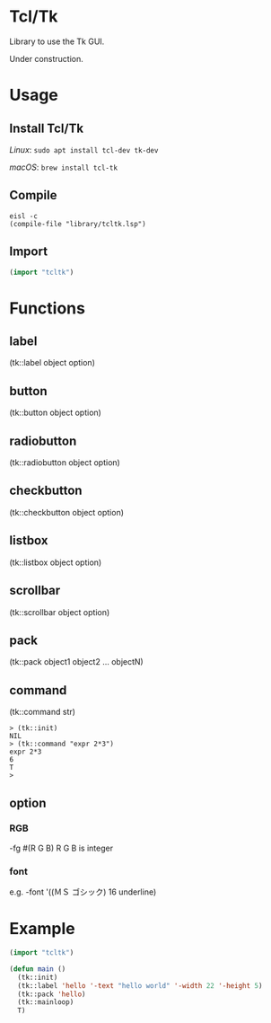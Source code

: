 # Tcl/Tk

Library to use the Tk GUI.

Under construction.

# Usage

## Install Tcl/Tk

*Linux*: `sudo apt install tcl-dev tk-dev`

*macOS*: `brew install tcl-tk`

## Compile

```
eisl -c
(compile-file "library/tcltk.lsp")
```

## Import

```lisp
(import "tcltk")
```

# Functions

## label

(tk::label object option)


## button

(tk::button object option)

## radiobutton

(tk::radiobutton object option)


## checkbutton

(tk::checkbutton object option)


## listbox

(tk::listbox object option)


## scrollbar

(tk::scrollbar object option)

## pack

(tk::pack object1 object2 ... objectN)

## command

(tk::command str)

```
> (tk::init)
NIL
> (tk::command "expr 2*3")
expr 2*3
6
T
> 
```



## option


### RGB

-fg #(R G B)   R G B is integer 

### font

e.g.
-font '((ＭＳ ゴシック) 16 underline)


# Example

```lisp
(import "tcltk")

(defun main ()
  (tk::init)
  (tk::label 'hello '-text "hello world" '-width 22 '-height 5)
  (tk::pack 'hello)
  (tk::mainloop)
  T)
```
